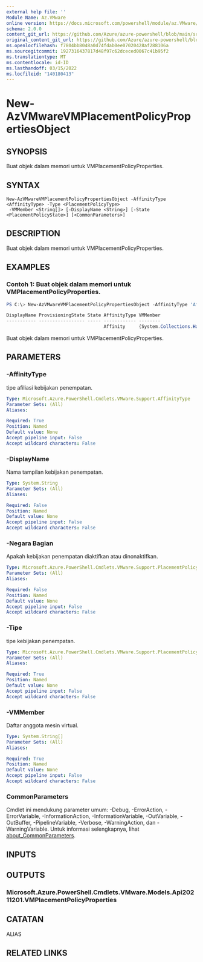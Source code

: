 ```yaml
---
external help file: ''
Module Name: Az.VMware
online version: https://docs.microsoft.com/powershell/module/az.VMware/new-AzVMwareVMPlacementPolicyPropertiesObject
schema: 2.0.0
content_git_url: https://github.com/Azure/azure-powershell/blob/main/src/VMware/help/New-AzVMwareVMPlacementPolicyPropertiesObject.md
original_content_git_url: https://github.com/Azure/azure-powershell/blob/main/src/VMware/help/New-AzVMwareVMPlacementPolicyPropertiesObject.md
ms.openlocfilehash: f7804bb8048a0d74fdab0ee07020428af288106a
ms.sourcegitcommit: 1927316437817d48f97c62dceced0067c41b95f2
ms.translationtype: MT
ms.contentlocale: id-ID
ms.lasthandoff: 03/15/2022
ms.locfileid: "140180413"
---
```

# New-AzVMwareVMPlacementPolicyPropertiesObject

## SYNOPSIS
Buat objek dalam memori untuk VMPlacementPolicyProperties.

## SYNTAX

```
New-AzVMwareVMPlacementPolicyPropertiesObject -AffinityType <AffinityType> -Type <PlacementPolicyType>
 -VMMember <String[]> [-DisplayName <String>] [-State <PlacementPolicyState>] [<CommonParameters>]
```

## DESCRIPTION
Buat objek dalam memori untuk VMPlacementPolicyProperties.

## EXAMPLES

### Contoh 1: Buat objek dalam memori untuk VMPlacementPolicyProperties.
```powershell
PS C:\> New-AzVMwareVMPlacementPolicyPropertiesObject -AffinityType 'Affinity' -Type 'VmVm' -VMMember @{"abc"="123"}

DisplayName ProvisioningState State AffinityType VMMember
----------- ----------------- ----- ------------ --------
                                    Affinity     {System.Collections.Hashtable}
```

Buat objek dalam memori untuk VMPlacementPolicyProperties.

## PARAMETERS

### -AffinityType
tipe afiliasi kebijakan penempatan.

```yaml
Type: Microsoft.Azure.PowerShell.Cmdlets.VMware.Support.AffinityType
Parameter Sets: (All)
Aliases:

Required: True
Position: Named
Default value: None
Accept pipeline input: False
Accept wildcard characters: False
```

### -DisplayName
Nama tampilan kebijakan penempatan.

```yaml
Type: System.String
Parameter Sets: (All)
Aliases:

Required: False
Position: Named
Default value: None
Accept pipeline input: False
Accept wildcard characters: False
```

### -Negara Bagian
Apakah kebijakan penempatan diaktifkan atau dinonaktifkan.

```yaml
Type: Microsoft.Azure.PowerShell.Cmdlets.VMware.Support.PlacementPolicyState
Parameter Sets: (All)
Aliases:

Required: False
Position: Named
Default value: None
Accept pipeline input: False
Accept wildcard characters: False
```

### -Tipe
tipe kebijakan penempatan.

```yaml
Type: Microsoft.Azure.PowerShell.Cmdlets.VMware.Support.PlacementPolicyType
Parameter Sets: (All)
Aliases:

Required: True
Position: Named
Default value: None
Accept pipeline input: False
Accept wildcard characters: False
```

### -VMMember
Daftar anggota mesin virtual.

```yaml
Type: System.String[]
Parameter Sets: (All)
Aliases:

Required: True
Position: Named
Default value: None
Accept pipeline input: False
Accept wildcard characters: False
```

### CommonParameters
Cmdlet ini mendukung parameter umum: -Debug, -ErrorAction, -ErrorVariable, -InformationAction, -InformationVariable, -OutVariable, -OutBuffer, -PipelineVariable, -Verbose, -WarningAction, dan -WarningVariable. Untuk informasi selengkapnya, lihat [about_CommonParameters](http://go.microsoft.com/fwlink/?LinkID=113216).

## INPUTS

## OUTPUTS

### Microsoft.Azure.PowerShell.Cmdlets.VMware.Models.Api20211201.VMPlacementPolicyProperties

## CATATAN

ALIAS

## RELATED LINKS

